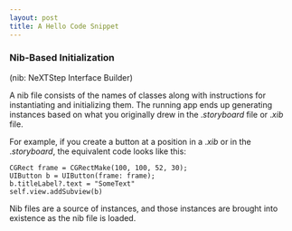 ```yaml
---
layout: post
title: A Hello Code Snippet
---
```


### Nib-Based Initialization

(nib: NeXTStep Interface Builder)

A nib file consists of the names of classes along with instructions for instantiating and initializing them. The running app ends up generating instances based on what you originally drew in the ._storyboard_ file or ._xib_ file.

For example, if you create a button at a position in a ._xib_ or in the ._storyboard_, the equivalent code looks like this:

	CGRect frame = CGRectMake(100, 100, 52, 30);
    UIButton b = UIButton(frame: frame);
    b.titleLabel?.text = "SomeText"
    self.view.addSubview(b)
    
Nib files are a source of instances, and those instances are brought into existence as the nib file is loaded.

